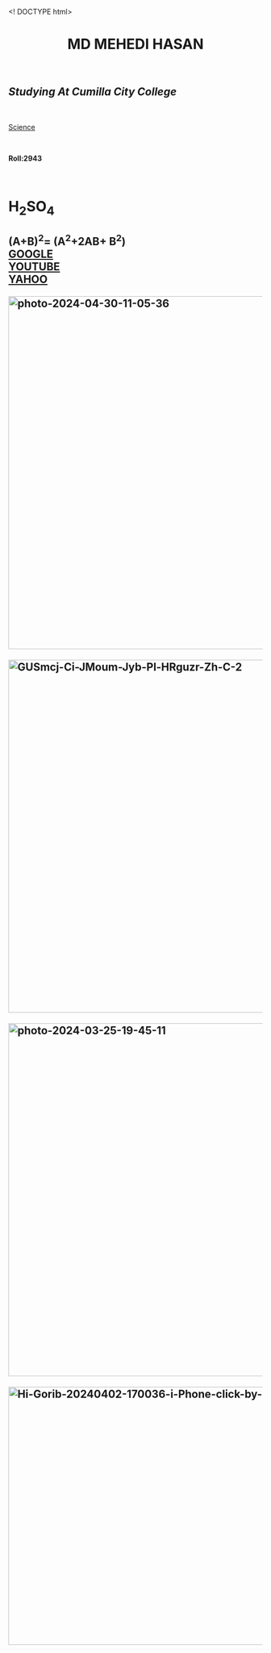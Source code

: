<! DOCTYPE html>
<html>
<head>
<title>AMAR KORA HTML</title>
</head>
<body background="https://i.ibb.co/xJVJtbX/Cosmic-vacuum-cleaner-Spiral-Galaxy-M83-by-badbugs-Cosmic-vacuum-cleaner-Spiral-Galaxy-M83-an-art-pr.jpg">
<h1 align = "center"><b>MD MEHEDI HASAN</b></h1><br>
<h2><i>Studying At Cumilla City College</i></h2><br>
<p><u>Science</u></p><br>
<p><b> Roll:2943</b></p><br>
<h1>H<sub>2</sub>SO<sub>4</sub><br>
<h2>(A+B)<sup>2</sup>= (A<sup>2</sup>+2AB+ B<sup>2</sup>)<br>
<a href="http://www.google.com">GOOGLE</a><br>
<a href="http://www.youtube.com">YOUTUBE</a><br>
<a href="http://www.yahoo.com">YAHOO</a><br>

<img src="https://i.ibb.co/PtWd2HT/photo-2024-04-30-11-05-36.jpg" alt="photo-2024-04-30-11-05-36" border="0" width=700><br>

<img src="https://i.ibb.co/vh7hjb5/GUSmcj-Ci-JMoum-Jyb-Pl-HRguzr-Zh-C-2.jpg" alt="GUSmcj-Ci-JMoum-Jyb-Pl-HRguzr-Zh-C-2" border="0" width=700><br>

<img src="https://i.ibb.co/TLQg7Pr/photo-2024-03-25-19-45-11.jpg" alt="photo-2024-03-25-19-45-11" border="0" width=700><br>

<img src="https://i.ibb.co/DtPbZsd/Hi-Gorib-20240402-170036-i-Phone-click-by-Expert-Mistry.jpg" alt="Hi-Gorib-20240402-170036-i-Phone-click-by-Expert-Mistry" height=512 width=700><br>

</body>
</html>
